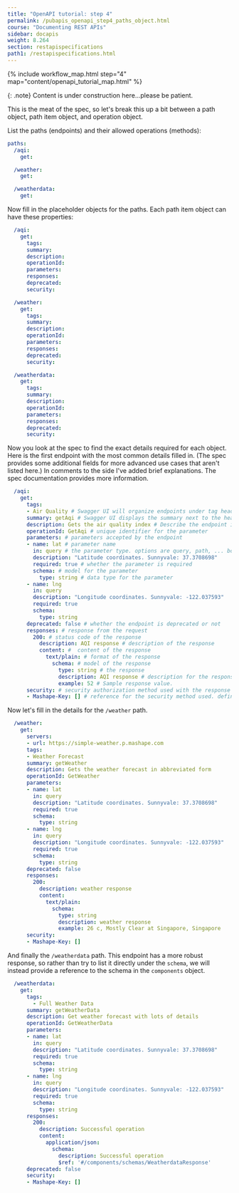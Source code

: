 ```yaml
---
title: "OpenAPI tutorial: step 4"
permalink: /pubapis_openapi_step4_paths_object.html
course: "Documenting REST APIs"
sidebar: docapis
weight: 8.264
section: restapispecifications
path1: /restapispecifications.html
---
```


{% include workflow_map.html step="4" map="content/openapi_tutorial_map.html"  %}

{: .note}
Content is under construction here...please be patient.

This is the meat of the spec, so let's break this up a bit between a path object, path item object, and operation object.

List the paths (endpoints) and their allowed operations (methods):

```yaml
paths:
  /aqi:
    get:

  /weather:
    get:

  /weatherdata:
    get:

```

Now fill in the placeholder objects for the paths. Each path item object can have these properties:

```yaml
  /aqi:
    get:
      tags:
      summary:
      description:
      operationId:
      parameters:
      responses:
      deprecated:
      security:

  /weather:
    get:
      tags:
      summary:
      description:
      operationId:
      parameters:
      responses:
      deprecated:
      security:

  /weatherdata:
    get:
      tags:
      summary:
      description:
      operationId:
      parameters:
      responses:
      deprecated:
      security:        
```

Now you look at the spec to find the exact details required for each object. Here is the first endpoint with the most common details filled in. (The spec provides some additional fields for more advanced use cases that aren't listed here.) In comments to the side I've added brief explanations. The spec documentation provides more information.

```yaml
  /aqi:
    get:
      tags:
      - Air Quality # Swagger UI will organize endpoints under tag headings.
      summary: getAqi # Swagger UI displays the summary next to the heading. Limit to 5-10 words only.
      description: Gets the air quality index # Describe the endpoint in as much detail as you want. Markdown allowed.
      operationId: GetAqi # unique identifier for the parameter
      parameters: # parameters accepted by the endpoint
      - name: lat # parameter name
        in: query # the parameter type. options are query, path, ... body request parameters are treated with different syntax.
        description: "Latitude coordinates. Sunnyvale: 37.3708698"
        required: true # whether the parameter is required
        schema: # model for the parameter
          type: string # data type for the parameter
      - name: lng
        in: query
        description: "Longitude coordinates. Sunnyvale: -122.037593"
        required: true
        schema:
          type: string
      deprecated: false # whether the endpoint is deprecated or not
      responses: # response from the request
        200: # status code of the response
          description: AQI response # description of the response
          content: #  content of the response
            text/plain: # format of the response
              schema: # model of the response
                type: string # the response
                description: AQI response # description for the response
                example: 52 # Sample response value.
      security: # security authorization method used with the response
      - Mashape-Key: [] # reference for the security method used. defined in components/securitySchemes object
```


Now let's fill in the details for the `/weather` path.

```yaml
  /weather:
    get:
      servers:
      - url: https://simple-weather.p.mashape.com
      tags:
      - Weather Forecast
      summary: getWeather
      description: Gets the weather forecast in abbreviated form
      operationId: GetWeather
      parameters:
      - name: lat
        in: query
        description: "Latitude coordinates. Sunnyvale: 37.3708698"
        required: true
        schema:
          type: string
      - name: lng
        in: query
        description: "Longitude coordinates. Sunnyvale: -122.037593"
        required: true
        schema:
          type: string
      deprecated: false
      responses:
        200:
          description: weather response
          content:
            text/plain:
              schema:
                type: string
                description: weather response
                example: 26 c, Mostly Clear at Singapore, Singapore
      security:
      - Mashape-Key: []
```

And finally the `/weatherdata` path. This endpoint has a more robust response, so rather than try to list it directly under the `schema`, we will instead provide a reference to the schema in the `components` object.

```yaml
  /weatherdata:
    get:
      tags:
        - Full Weather Data
      summary: getWeatherData
      description: Get weather forecast with lots of details
      operationId: GetWeatherData
      parameters:
      - name: lat
        in: query
        description: "Latitude coordinates. Sunnyvale: 37.3708698"
        required: true
        schema:
          type: string
      - name: lng
        in: query
        description: "Longitude coordinates. Sunnyvale: -122.037593"
        required: true
        schema:
          type: string
      responses:
        200:
          description: Successful operation
          content:
            application/json:
              schema:
                description: Successful operation
                $ref: '#/components/schemas/WeatherdataResponse'
      deprecated: false
      security:
      - Mashape-Key: []
```
